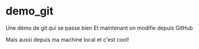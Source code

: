 # demo_git
Une démo de git qui se passe bien
Et maintenant on modifie depuis GitHub

Mais aussi depuis ma machine local et c'est cool!
